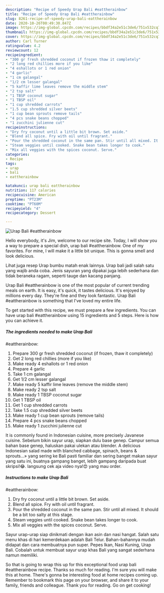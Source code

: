 ```yaml
---
description: "Recipe of Speedy Urap Bali #eattherainbow"
title: "Recipe of Speedy Urap Bali #eattherainbow"
slug: 8261-recipe-of-speedy-urap-bali-eattherainbow
date: 2020-10-26T00:49:30.847Z
image: https://img-global.cpcdn.com/recipes/bbdf34a2e51c3de6/751x532cq70/urap-bali-eattherainbow-recipe-main-photo.jpg
thumbnail: https://img-global.cpcdn.com/recipes/bbdf34a2e51c3de6/751x532cq70/urap-bali-eattherainbow-recipe-main-photo.jpg
cover: https://img-global.cpcdn.com/recipes/bbdf34a2e51c3de6/751x532cq70/urap-bali-eattherainbow-recipe-main-photo.jpg
author: Carl Turner
ratingvalue: 4.2
reviewcount: 12
recipeingredient:
- "300 gr fresh shredded coconut if frozen thaw it completely"
- "2 long red chillies more if you like"
- "4 eshallots or 1 red onion"
- "4 garlic"
- "1 cm galangal"
- "1/2 cm lesser galangal"
- "5 kaffir lime leaves remove the middle stem"
- "2 tsp salt"
- "1 TBSP coconut sugar"
- "1 TBSP oil"
- "1 cup shredded carrots"
- "1.5 cup shredded silver beets"
- "1 cup bean sprouts remove tails"
- "4 pcs snake beans chopped"
- "1 zucchini julienne cut"
recipeinstructions:
- "Dry fry coconut until a little bit brown. Set aside."
- "Blend all spice. Fry with oil until fragrant."
- "Pour the shredded coconut in the same pan. Stir until all mixed. It should be a bit too salty at this stage."
- "Steam veggies until cooked. Snake bean takes longer to cook."
- "Mix all veggies with the spices coconut. Serve."
categories:
- Recipe
tags:
- urap
- bali
- eattherainbow

katakunci: urap bali eattherainbow 
nutrition: 117 calories
recipecuisine: American
preptime: "PT23M"
cooktime: "PT60M"
recipeyield: "4"
recipecategory: Dessert

---
```



![Urap Bali
#eattherainbow](https://img-global.cpcdn.com/recipes/bbdf34a2e51c3de6/751x532cq70/urap-bali-eattherainbow-recipe-main-photo.jpg)

Hello everybody, it's Jim, welcome to our recipe site. Today, I will show you a way to prepare a special dish, urap bali
#eattherainbow. One of my favorites. For mine, I will make it a little bit unique. This is gonna smell and look delicious.

Lihat juga resep Urap bumbu matah enak lainnya. Urap bali jadi salah satu yang wajib anda coba. Jenis sayuran yang dipakai juga lebih sederhana dan tidak beraneka ragam, seperti tauge dan kacang panjang.

Urap Bali
#eattherainbow is one of the most popular of current trending meals on earth. It is easy, it's quick, it tastes delicious. It's enjoyed by millions every day. They're fine and they look fantastic. Urap Bali
#eattherainbow is something that I've loved my entire life.


To get started with this recipe, we must prepare a few ingredients. You can have urap bali
#eattherainbow using 15 ingredients and 5 steps. Here is how you can achieve it.

<!--inarticleads1-->

##### The ingredients needed to make Urap Bali
#eattherainbow:

1. Prepare 300 gr fresh shredded coconut (if frozen, thaw it completely)
1. Get 2 long red chillies (more if you like)
1. Make ready 4 eshallots or 1 red onion
1. Prepare 4 garlic
1. Take 1 cm galangal
1. Get 1/2 cm lesser galangal
1. Make ready 5 kaffir lime leaves (remove the middle stem)
1. Make ready 2 tsp salt
1. Make ready 1 TBSP coconut sugar
1. Get 1 TBSP oil
1. Get 1 cup shredded carrots
1. Take 1.5 cup shredded silver beets
1. Make ready 1 cup bean sprouts (remove tails)
1. Prepare 4 pcs snake beans chopped
1. Make ready 1 zucchini julienne cut


It is commonly found in Indonesian cuisine, more precisely Javanese cuisine. Sebelum bikin sayur urap, siapkan dulu base genep. Campur semua bahan base genep, haluskan pakai ulekan atau blender. A delicious Indonesian salad made with blanched cabbage, spinach, beans &amp; sprouts…» yang sering ke Bali pasti familiar dan sering banget makan sayur yang satu ini, buatnya gampang banget, lebih gampang daripada buat skripsi!😂. langsung cek aja video nya!😍 yang mau order. 

<!--inarticleads2-->

##### Instructions to make Urap Bali
#eattherainbow:

1. Dry fry coconut until a little bit brown. Set aside.
1. Blend all spice. Fry with oil until fragrant.
1. Pour the shredded coconut in the same pan. Stir until all mixed. It should be a bit too salty at this stage.
1. Steam veggies until cooked. Snake bean takes longer to cook.
1. Mix all veggies with the spices coconut. Serve.


Sayur urap-urap siap dinikmati dengan ikan asin dan nasi hangat. Salah satu menu khas di hari kemerdekaan adalah Bali Telur. Bahan-bahannya mudah didapat dan cara membuatnya pun super. Pepes Ikan, Nasi Kuning, Urap Bali. Cobalah untuk membuat sayur urap khas Bali yang sangat sederhana namun memiliki. 

So that is going to wrap this up for this exceptional food urap bali
#eattherainbow recipe. Thanks so much for reading. I'm sure you will make this at home. There's gonna be interesting food at home recipes coming up. Remember to bookmark this page on your browser, and share it to your family, friends and colleague. Thank you for reading. Go on get cooking!
